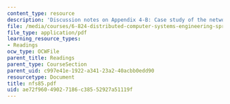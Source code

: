 ```yaml
---
content_type: resource
description: 'Discussion notes on Appendix 4-B: Case study of the network file system.'
file: /media/courses/6-824-distributed-computer-systems-engineering-spring-2006/ae72f96049027186c38552927a51119f_nfs85.pdf
file_type: application/pdf
learning_resource_types:
- Readings
ocw_type: OCWFile
parent_title: Readings
parent_type: CourseSection
parent_uid: c997e41e-1922-a341-23a2-40acbb0edd90
resourcetype: Document
title: nfs85.pdf
uid: ae72f960-4902-7186-c385-52927a51119f
---
```

